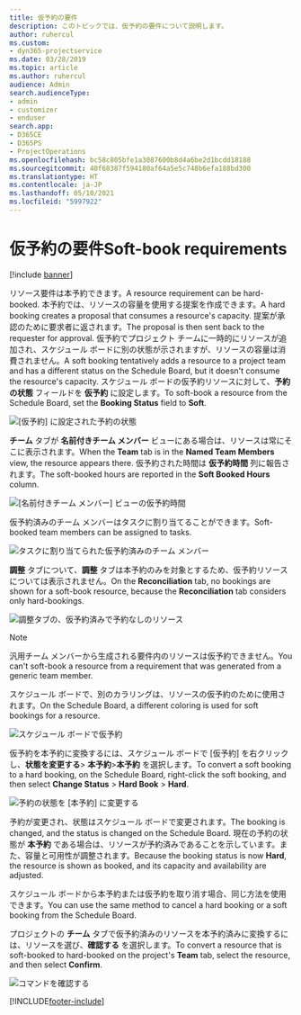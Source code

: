 ```yaml
---
title: 仮予約の要件
description: このトピックでは、仮予約の要件について説明します。
author: ruhercul
ms.custom:
- dyn365-projectservice
ms.date: 03/28/2019
ms.topic: article
ms.author: ruhercul
audience: Admin
search.audienceType:
- admin
- customizer
- enduser
search.app:
- D365CE
- D365PS
- ProjectOperations
ms.openlocfilehash: bc58c805bfe1a3087600b8d4a6be2d1bcdd18188
ms.sourcegitcommit: 40f68387f594180af64a5e5c748b6efa188bd300
ms.translationtype: HT
ms.contentlocale: ja-JP
ms.lasthandoff: 05/10/2021
ms.locfileid: "5997922"
---
```

# <a name="soft-book-requirements"></a><span data-ttu-id="aa1fb-103">仮予約の要件</span><span class="sxs-lookup"><span data-stu-id="aa1fb-103">Soft-book requirements</span></span>

[!include [banner](../includes/psa-now-project-operations.md)]

<span data-ttu-id="aa1fb-104">リソース要件は本予約できます。</span><span class="sxs-lookup"><span data-stu-id="aa1fb-104">A resource requirement can be hard-booked.</span></span> <span data-ttu-id="aa1fb-105">本予約では、リソースの容量を使用する提案を作成できます。</span><span class="sxs-lookup"><span data-stu-id="aa1fb-105">A hard booking creates a proposal that consumes a resource's capacity.</span></span> <span data-ttu-id="aa1fb-106">提案が承認のために要求者に返されます。</span><span class="sxs-lookup"><span data-stu-id="aa1fb-106">The proposal is then sent back to the requester for approval.</span></span> <span data-ttu-id="aa1fb-107">仮予約でプロジェクト チームに一時的にリソースが追加され、スケジュール ボードに別の状態が示されますが、リソースの容量は消費されません。</span><span class="sxs-lookup"><span data-stu-id="aa1fb-107">A soft booking tentatively adds a resource to a project team and has a different status on the Schedule Board, but it doesn't consume the resource's capacity.</span></span> <span data-ttu-id="aa1fb-108">スケジュール ボードの仮予約リソースに対して、**予約の状態** フィールドを **仮予約** に設定します。</span><span class="sxs-lookup"><span data-stu-id="aa1fb-108">To soft-book a resource from the Schedule Board, set the **Booking Status** field to **Soft**.</span></span>

![ [仮予約] に設定された予約の状態](media/Resource-Management-image77.png)

<span data-ttu-id="aa1fb-110">**チーム** タブが **名前付きチーム メンバー** ビューにある場合は、リソースは常にそこに表示されます。</span><span class="sxs-lookup"><span data-stu-id="aa1fb-110">When the **Team** tab is in the **Named Team Members** view, the resource appears there.</span></span> <span data-ttu-id="aa1fb-111">仮予約された時間は **仮予約時間** 列に報告されます。</span><span class="sxs-lookup"><span data-stu-id="aa1fb-111">The soft-booked hours are reported in the **Soft Booked Hours** column.</span></span>

![[名前付きチーム メンバー] ビューの仮予約時間](media/Resource-Management-image78.png)

<span data-ttu-id="aa1fb-113">仮予約済みのチーム メンバーはタスクに割り当てることができます。</span><span class="sxs-lookup"><span data-stu-id="aa1fb-113">Soft-booked team members can be assigned to tasks.</span></span>

![タスクに割り当てられた仮予約済みのチーム メンバー](media/Resource-Management-image79.png)

<span data-ttu-id="aa1fb-115">**調整** タブについて、**調整** タブは本予約のみを対象とするため、仮予約リソースについては表示されません。</span><span class="sxs-lookup"><span data-stu-id="aa1fb-115">On the **Reconciliation** tab, no bookings are shown for a soft-book resource, because the **Reconciliation** tab considers only hard-bookings.</span></span>

![調整タブの、仮予約済みで予約なしのリソース](media/Resource-Management-image80.png)

> [!NOTE]
> <span data-ttu-id="aa1fb-117">汎用チーム メンバーから生成される要件内のリソースは仮予約できません。</span><span class="sxs-lookup"><span data-stu-id="aa1fb-117">You can't soft-book a resource from a requirement that was generated from a generic team member.</span></span>

<span data-ttu-id="aa1fb-118">スケジュール ボードで、別のカラリングは、リソースの仮予約のために使用されます。</span><span class="sxs-lookup"><span data-stu-id="aa1fb-118">On the Schedule Board, a different coloring is used for soft bookings for a resource.</span></span>

![スケジュール ボードで仮予約](media/Resource-Management-image81.png)

<span data-ttu-id="aa1fb-120">仮予約を本予約に変換するには、スケジュール ボードで [仮予約] を右クリックし、**状態を変更する**\> **本予約**\>**本予約** を選択します。</span><span class="sxs-lookup"><span data-stu-id="aa1fb-120">To convert a soft booking to a hard booking, on the Schedule Board, right-click the soft booking, and then select **Change Status** \> **Hard Book** \> **Hard**.</span></span>

![予約の状態を [本予約] に変更する](media/Resource-Management-image82.png)

<span data-ttu-id="aa1fb-122">予約が変更され、状態はスケジュール ボードで変更されます。</span><span class="sxs-lookup"><span data-stu-id="aa1fb-122">The booking is changed, and the status is changed on the Schedule Board.</span></span> <span data-ttu-id="aa1fb-123">現在の予約の状態が **本予約** である場合は、リソースが予約済みであることを示しています。また、容量と可用性が調整されます。</span><span class="sxs-lookup"><span data-stu-id="aa1fb-123">Because the booking status is now **Hard**, the resource is shown as booked, and its capacity and availability are adjusted.</span></span>

<span data-ttu-id="aa1fb-124">スケジュール ボードから本予約または仮予約を取り消す場合、同じ方法を使用できます。</span><span class="sxs-lookup"><span data-stu-id="aa1fb-124">You can use the same method to cancel a hard booking or a soft booking from the Schedule Board.</span></span>

<span data-ttu-id="aa1fb-125">プロジェクトの **チーム** タブで仮予約済みのリソースを本予約済みに変換するには、リソースを選び、**確認する** を選択します。</span><span class="sxs-lookup"><span data-stu-id="aa1fb-125">To convert a resource that is soft-booked to hard-booked on the project's **Team** tab, select the resource, and then select **Confirm**.</span></span>

![コマンドを確認する](media/Resource-Management-image83.png)


[!INCLUDE[footer-include](../includes/footer-banner.md)]